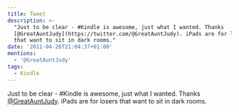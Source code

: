 ```yaml
---
title: Tweet
description: >-
  "Just to be clear - #Kindle is awesome, just what I wanted. Thanks
  [@GreatAuntJudy](https://twitter.com/@GreatAuntJudy). iPads are for losers
  that want to sit in dark rooms."
date: '2011-04-26T21:04:37+01:00'
mentions:
  - '@GreatAuntJudy'
tags:
  - Kindle
---
```

Just to be clear - #Kindle is awesome, just what I wanted. Thanks [@GreatAuntJudy](https://twitter.com/@GreatAuntJudy). iPads are for losers that want to sit in dark rooms.
